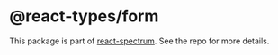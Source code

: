 # @react-types/form

This package is part of [react-spectrum](https://gitlab.com/watheia/spectrum). See the repo for more details.
